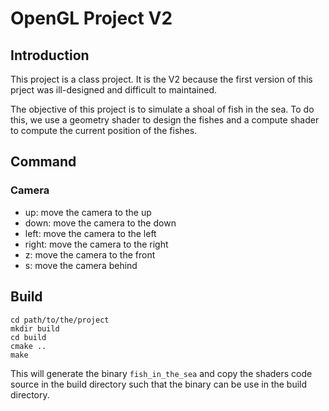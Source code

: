 # OpenGL Project V2

## Introduction

This project is a class project. It is the V2 because the first version of this prject was ill-designed and difficult to maintained.

The objective of this project is to simulate a shoal of fish in the sea. To do this, we use a geometry shader to design the fishes and a compute shader to compute the current position of the fishes.

## Command

### Camera

* up: move the camera to the up
* down: move the camera to the down
* left: move the camera to the left
* right: move the camera to the right
* z: move the camera to the front
* s: move the camera behind

## Build
```
cd path/to/the/project
mkdir build
cd build
cmake ..
make
```

This will generate the binary `fish_in_the_sea` and copy the shaders code source in the build directory such that the binary can be use in the build directory.